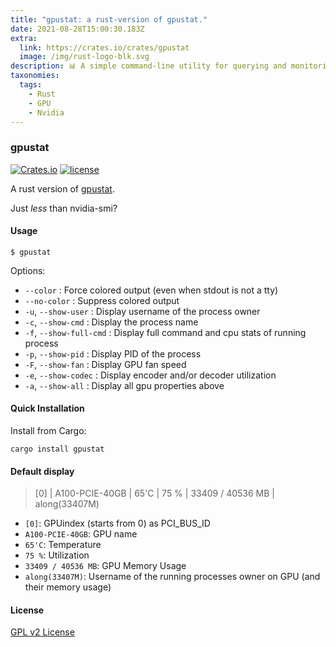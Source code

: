 ```yaml
---
title: "gpustat: a rust-version of gpustat."
date: 2021-08-28T15:00:30.183Z
extra:
  link: https://crates.io/crates/gpustat
  image: /img/rust-logo-blk.svg
description: 📊 A simple command-line utility for querying and monitoring GPU status
taxonomies:
  tags:
    - Rust
    - GPU
    - Nvidia
---
```

### gpustat

[![Crates.io](https://img.shields.io/crates/v/gpustat.svg)](https://crates.io/crates/gpustat)
[![license](https://img.shields.io/github/license/alongwy/gpustat.svg?maxAge=86400)](LICENSE)

A rust version of [gpustat](https://github.com/wookayin/gpustat).

Just *less* than nvidia-smi?

#### Usage

`$ gpustat`

Options:

* `--color`            : Force colored output (even when stdout is not a tty)
* `--no-color`         : Suppress colored output
* `-u`, `--show-user`  : Display username of the process owner
* `-c`, `--show-cmd`   : Display the process name
* `-f`, `--show-full-cmd`   : Display full command and cpu stats of running process
* `-p`, `--show-pid`   : Display PID of the process
* `-F`, `--show-fan`   : Display GPU fan speed
* `-e`, `--show-codec` : Display encoder and/or decoder utilization
* `-a`, `--show-all`   : Display all gpu properties above


#### Quick Installation

Install from Cargo:

```
cargo install gpustat
```

#### Default display

> [0] | A100-PCIE-40GB | 65'C | 75 % | 33409 / 40536 MB | along(33407M)

- `[0]`: GPUindex (starts from 0) as PCI_BUS_ID
- `A100-PCIE-40GB`: GPU name
- `65'C`: Temperature
- `75 %`: Utilization
- `33409 / 40536 MB`: GPU Memory Usage
- `along(33407M)`: Username of the running processes owner on GPU (and their memory usage)


#### License

[GPL v2 License](LICENSE)